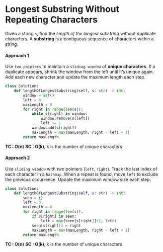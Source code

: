 # Longest Substring Without Repeating Characters

Given a string `s`, find the _length of the longest substring_ without duplicate characters.
A **substring** is a contiguous sequence of characters within a string.

#### Approach 1
Use `two pointers` to maintain a `sliding window` of **unique characters**. If a duplicate appears, shrink the window from the left until it’s unique again. Add each new character and update the maximum length each step.

```python
class Solution:
    def lengthOfLongestSubstring(self, s: str) -> int:
        window = set()
        left = 0
        maxLength = 0
        for right in range(len(s)):
            while s[right] in window:
                window.remove(s[left])
                left += 1
            window.add(s[right])
            maxLength = max(maxLength, right - left + 1)
        return maxLength
```

**TC : O(n)**
**SC : O(k)**, k is the number of unique characters

#### Approach 2
Use `sliding window` with two pointers (`left`, `right`). Track the last index of each character in a `hashmap`. When a repeat is found, move `left` to exclude the previous occurrence. Update the maximum window size each step.

```python
class Solution:
    def lengthOfLongestSubstring(self, s: str) -> int:
        seen = {}
        left = 0
        maxLength = 0
        for right in range(len(s)):
            if s[right] in seen:
                left = max(seen[s[right]]+1, left)
            seen[s[right]] = right
            maxLength = max(maxLength, right - left + 1)
        return maxLength
```

**TC : O(n)**
**SC : O(k)**, k is the number of unique characters
